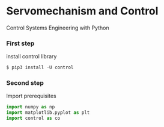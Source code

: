 # Servomechanism and Control
Control Systems Engineering with Python

### First step
install control library
```python
$ pip3 install -U control
```

### Second step
Import prerequisites
```python
import numpy as np
import matplotlib.pyplot as plt
import control as co
```
